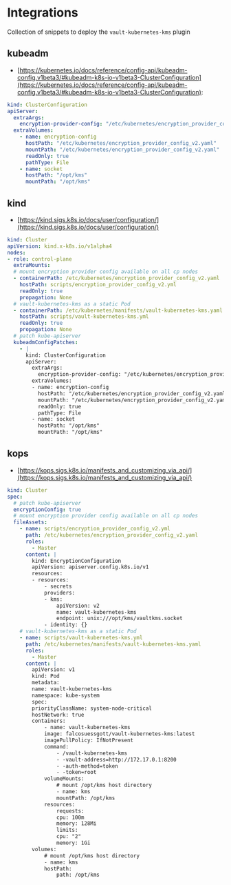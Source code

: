 # Integrations
Collection of snippets to deploy the `vault-kubernetes-kms` plugin

## kubeadm
* [https://kubernetes.io/docs/reference/config-api/kubeadm-config.v1beta3/#kubeadm-k8s-io-v1beta3-ClusterConfiguration](https://kubernetes.io/docs/reference/config-api/kubeadm-config.v1beta3/#kubeadm-k8s-io-v1beta3-ClusterConfiguration):

```yaml
kind: ClusterConfiguration
apiServer:
  extraArgs:
    encryption-provider-config: "/etc/kubernetes/encryption_provider_config_v2.yaml"
  extraVolumes:
    - name: encryption-config
      hostPath: "/etc/kubernetes/encryption_provider_config_v2.yaml"
      mountPath: "/etc/kubernetes/encryption_provider_config_v2.yaml"
      readOnly: true
      pathType: File
    - name: socket
      hostPath: "/opt/kms"
      mountPath: "/opt/kms"
```

## kind
* [https://kind.sigs.k8s.io/docs/user/configuration/](https://kind.sigs.k8s.io/docs/user/configuration/)

```yaml
kind: Cluster
apiVersion: kind.x-k8s.io/v1alpha4
nodes:
- role: control-plane
  extraMounts:
  # mount encryption provider config available on all cp nodes
  - containerPath: /etc/kubernetes/encryption_provider_config_v2.yaml
    hostPath: scripts/encryption_provider_config_v2.yml
    readOnly: true
    propagation: None
  # vault-kubernetes-kms as a static Pod
  - containerPath: /etc/kubernetes/manifests/vault-kubernetes-kms.yaml
    hostPath: scripts/vault-kubernetes-kms.yml
    readOnly: true
    propagation: None
  # patch kube-apiserver
  kubeadmConfigPatches:
    - |
      kind: ClusterConfiguration
      apiServer:
        extraArgs:
          encryption-provider-config: "/etc/kubernetes/encryption_provider_config_v2.yaml"
        extraVolumes:
        - name: encryption-config
          hostPath: "/etc/kubernetes/encryption_provider_config_v2.yaml"
          mountPath: "/etc/kubernetes/encryption_provider_config_v2.yaml"
          readOnly: true
          pathType: File
        - name: socket
          hostPath: "/opt/kms"
          mountPath: "/opt/kms"
```

## kops
* [https://kops.sigs.k8s.io/manifests_and_customizing_via_api/](https://kops.sigs.k8s.io/manifests_and_customizing_via_api/)

```yaml
kind: Cluster
spec:
  # patch kube-apiserver
  encryptionConfig: true
  # mount encryption provider config available on all cp nodes
  fileAssets:
    - name: scripts/encryption_provider_config_v2.yml
      path: /etc/kubernetes/encryption_provider_config_v2.yaml
      roles:   
        - Master
      content: |
        kind: EncryptionConfiguration
        apiVersion: apiserver.config.k8s.io/v1
        resources:
        - resources:
            - secrets
            providers:
            - kms:
                apiVersion: v2
                name: vault-kubernetes-kms
                endpoint: unix:///opt/kms/vaultkms.socket
            - identity: {}
    # vault-kubernetes-kms as a static Pod
    - name: scripts/vault-kubernetes-kms.yml
      path: /etc/kubernetes/manifests/vault-kubernetes-kms.yaml
      roles:
        - Master
      content: |
        apiVersion: v1
        kind: Pod
        metadata:
        name: vault-kubernetes-kms
        namespace: kube-system
        spec:
        priorityClassName: system-node-critical
        hostNetwork: true
        containers:
            - name: vault-kubernetes-kms
            image: falcosuessgott/vault-kubernetes-kms:latest
            imagePullPolicy: IfNotPresent
            command:
                - /vault-kubernetes-kms
                - -vault-address=http://172.17.0.1:8200
                - -auth-method=token
                - -token=root
            volumeMounts:
                # mount /opt/kms host directory
                - name: kms
                mountPath: /opt/kms
            resources:
                requests:
                cpu: 100m
                memory: 128Mi
                limits:
                cpu: "2"
                memory: 1Gi
        volumes:
            # mount /opt/kms host directory
            - name: kms
            hostPath:
                path: /opt/kms
```
